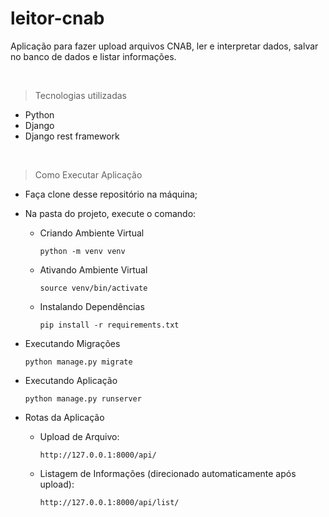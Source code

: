 # leitor-cnab

Aplicação para fazer upload arquivos CNAB, ler e interpretar dados, salvar no banco de dados e listar informações.

<br>

> Tecnologias utilizadas

- Python
- Django
- Django rest framework

<br>

> Como Executar Aplicação

* Faça clone desse repositório na máquina;

* Na pasta do projeto, execute o comando:

    * Criando Ambiente Virtual
        ```
        python -m venv venv
        ```

    * Ativando Ambiente Virtual
        ```
        source venv/bin/activate
        ```

    * Instalando Dependências
        ```
        pip install -r requirements.txt
        ```

* Executando Migrações

    ```
    python manage.py migrate
    ```

* Executando Aplicação

    ```
    python manage.py runserver
    ```

* Rotas da Aplicação

    * Upload de Arquivo:
        ```
        http://127.0.0.1:8000/api/
        ```

    * Listagem de Informações (direcionado automaticamente após upload):
        ```
        http://127.0.0.1:8000/api/list/
        ```